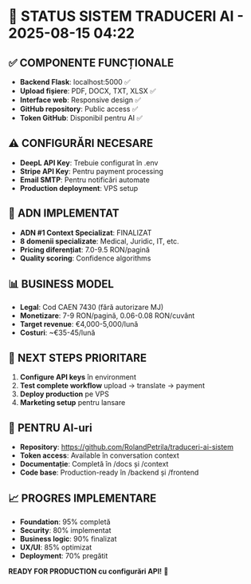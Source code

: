 # 🎯 STATUS SISTEM TRADUCERI AI - 2025-08-15 04:22

## ✅ COMPONENTE FUNCȚIONALE
- **Backend Flask**: localhost:5000 ✅
- **Upload fișiere**: PDF, DOCX, TXT, XLSX ✅  
- **Interface web**: Responsive design ✅
- **GitHub repository**: Public access ✅
- **Token GitHub**: Disponibil pentru AI ✅

## ⚠️ CONFIGURĂRI NECESARE
- **DeepL API Key**: Trebuie configurat în .env
- **Stripe API Key**: Pentru payment processing
- **Email SMTP**: Pentru notificări automate
- **Production deployment**: VPS setup

## 🧬 ADN IMPLEMENTAT
- **ADN #1 Context Specializat**: FINALIZAT
- **8 domenii specializate**: Medical, Juridic, IT, etc.
- **Pricing diferențiat**: 7.0-9.5 RON/pagină
- **Quality scoring**: Confidence algorithms

## 📊 BUSINESS MODEL
- **Legal**: Cod CAEN 7430 (fără autorizare MJ)
- **Monetizare**: 7-9 RON/pagină, 0.06-0.08 RON/cuvânt
- **Target revenue**: €4,000-5,000/lună
- **Costuri**: ~€35-45/lună

## 🎯 NEXT STEPS PRIORITARE
1. **Configure API keys** în environment
2. **Test complete workflow** upload → translate → payment
3. **Deploy production** pe VPS
4. **Marketing setup** pentru lansare

## 🤖 PENTRU AI-uri
- **Repository**: https://github.com/RolandPetrila/traduceri-ai-sistem
- **Token access**: Available în conversation context
- **Documentație**: Completă în /docs și /context
- **Code base**: Production-ready în /backend și /frontend

## 📈 PROGRES IMPLEMENTARE
- **Foundation**: 95% completă
- **Security**: 80% implementat  
- **Business logic**: 90% finalizat
- **UX/UI**: 85% optimizat
- **Deployment**: 70% pregătit

**READY FOR PRODUCTION cu configurări API!** 🚀
